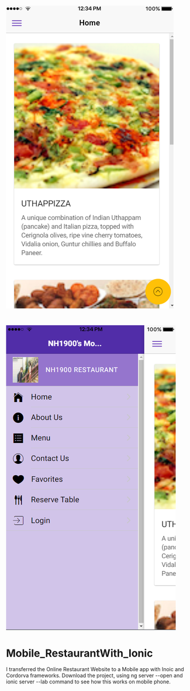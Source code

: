# [![template1](Media/template.png)](https://github.com/NH1900)
# [![template2](Media/template2.png)](https://github.com/NH1900)

# Mobile_RestaurantWith_Ionic
I transferred the Online Restaurant Website to a Mobile app with Inoic and Cordorva frameworks.
Download the project, using ng server --open and ionic server --lab command to see how this works on mobile phone. 
